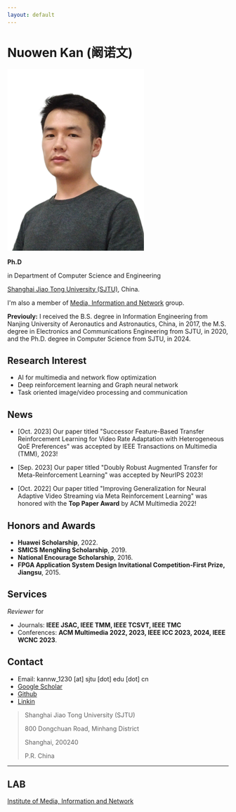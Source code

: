 ```yaml
---
layout: default
---
```


# Nuowen Kan (阚诺文)

<img class="profile-picture" src="nwkan_p3.jpg" width = "311" height = "414">

__Ph.D__

in Department of Computer Science and Engineering

[Shanghai Jiao Tong University (SJTU)](https://www.sjtu.edu.cn/), China. 

I'm also a member of [Media, Information and Network](http://min.sjtu.edu.cn/) group.

__Previouly:__ I received the B.S. degree in Information Engineering from Nanjing University of Aeronautics and Astronautics, China, in 2017, the M.S. degree in Electronics and Communications Engineering from SJTU, in 2020, and the Ph.D. degree in Computer Science from SJTU, in 2024.  

## Research Interest

- AI for multimedia and network flow optimization
- Deep reinforcement learning and Graph neural network
- Task oriented image/video processing and communication

## News

- [Oct. 2023] Our paper titled "Successor Feature-Based Transfer Reinforcement Learning for Video Rate Adaptation with Heterogeneous QoE Preferences" was accepted by IEEE Transactions on Multimedia (TMM), 2023!

- [Sep. 2023] Our paper titled "Doubly Robust Augmented Transfer for Meta-Reinforcement Learning" was accepted by NeurIPS 2023!

- [Oct. 2022] Our paper titled "Improving Generalization for Neural Adaptive Video Streaming via Meta Reinforcement Learning" was honored with the **Top Paper Award** by ACM Multimedia 2022!

## Honors and Awards

<!-- - **Science and Technology Advancement Award-First Prize, Shanghai**, 2022. -->
- **Huawei Scholarship**, 2022.
- **SMICS MengNing Scholarship**, 2019.
- **National Encourage Scholarship**, 2016.
- **FPGA Application System Design Invitational Competition-First Prize, Jiangsu**, 2015.

## Services
*Reviewer* for 
- Journals: **IEEE JSAC, IEEE TMM, IEEE TCSVT, IEEE TMC**
- Conferences: **ACM Multimedia 2022, 2023, IEEE ICC 2023, 2024, IEEE WCNC 2023**.

## Contact

* Email: kannw_1230 [at] sjtu [dot] edu [dot] cn
* [Google Scholar](https://scholar.google.com/citations?user=OKrLi6UAAAAJ&hl)
* [Github](https://github.com/confiwent)
* [Linkin](https://www.linkedin.com/in/%E8%AF%BA%E6%96%87-%E9%98%9A-763004119/)

> Shanghai Jiao Tong University (SJTU)
> 
> 800 Dongchuan Road, Minhang District
>
> Shanghai, 200240
>
> P.R. China

<!-- > Rm. 307, No.1 SEIEE Buliding, 
>
> Shanghai Jiao Tong University (SJTU)
>
> 800 Dongchuan Road, Minhang District
>
> Shanghai, 200240
>
> P.R. China -->

---

## LAB 

[Institute of Media, Information and Network](https://min.sjtu.edu.cn)

